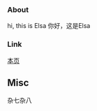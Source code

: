 ### About

hi, this is Elsa
你好，这是Elsa

### Link 

[本页](https://elsa-psych.github.io/)


## Misc

杂七杂八
